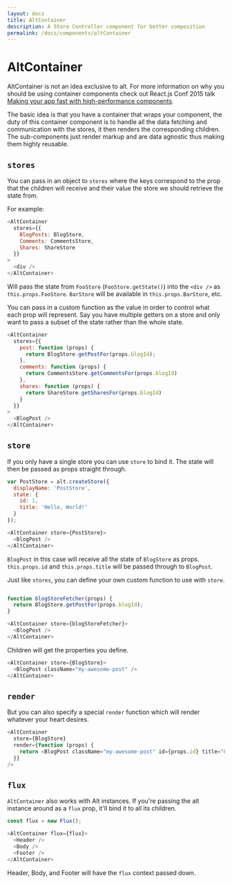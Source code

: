 ```yaml
---
layout: docs
title: AltContainer
description: A Store Controller component for better composition
permalink: /docs/components/altContainer
---
```


# AltContainer

AltContainer is not an idea exclusive to alt. For more information on why you should be using container components check out React.js Conf 2015 talk [Making your app fast with high-performance components](https://youtu.be/KYzlpRvWZ6c?t=22m48s).

The basic idea is that you have a container that wraps your component, the duty of this container component is to handle all the data fetching and communication with the stores, it then renders the corresponding children. The sub-components just render markup and are data agnostic thus making them highly reusable.

## `stores`

You can pass in an object to `stores` where the keys correspond to the prop that the children will receive and their value the store we should retrieve the state from.

For example:

```js
<AltContainer
  stores={{
    BlogPosts: BlogStore,
    Comments: CommentsStore,
    Shares: ShareStore
  }}
>
  <div />
</AltContainer>
```

Will pass the state from `FooStore` (`FooStore.getState()`) into the `<div />` as `this.props.FooStore`. `BarStore` will be available in `this.props.BarStore`, etc.

You can pass in a custom function as the value in order to control what each prop will represent. Say you have multiple getters on a store and only want to pass a subset of the state rather than the whole state.

```js
<AltContainer
  stores={{
    post: function (props) {
      return BlogStore.getPostFor(props.blogId);
    },
    comments: function (props) {
      return CommentsStore.getCommentsFor(props.blogId)
    },
    shares: function (props) {
      return ShareStore.getSharesFor(props.blogId)
    }
  }}
>
  <BlogPost />
</AltContainer>
```

## `store`

If you only have a single store you can use `store` to bind it. The state will then be passed as props straight through.

```js
var PostStore = alt.createStore({
  displayName: 'PostStore',
  state: {
    id: 1,
    title: 'Hello, World!'
  }
});

<AltContainer store={PostStore}>
  <BlogPost />
</AltContainer>
```

`BlogPost` in this case will receive all the state of `BlogStore` as props. `this.props.id` and `this.props.title` will be passed through to `BlogPost`.

Just like `stores`, you can define your own custom function to use with `store`.

```js

function blogStoreFetcher(props) {
  return BlogStore.getPostFor(props.blogId);
}

<AltContainer store={blogStoreFetcher}>
  <BlogPost />
</AltContainer>
```

Children will get the properties you define.

```js
<AltContainer store={BlogStore}>
  <BlogPost className="my-awesome-post" />
</AltContainer>
```

## `render`

But you can also specify a special `render` function which will render whatever your heart desires.

```js
<AltContainer
  store={BlogStore}
  render={function (props) {
    return <BlogPost className="my-awesome-post" id={props.id} title="Overriding the title" />
  }}
/>
```

## `flux`

`AltContainer` also works with Alt instances. If you're passing the alt instance around as a `flux` prop, it'll bind it to all its children.

```js
const flux = new Flux();

<AltContainer flux={flux}>
  <Header />
  <Body />
  <Footer />
</AltContainer>
```

Header, Body, and Footer will have the `flux` context passed down.
